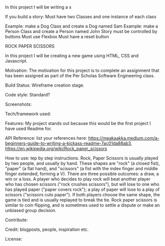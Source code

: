In this project I will be writing a s

If you build a story:
Must have two Classes and one instance of each class

Example: make a Dog Class and create a Dog named Sam
Example: make a Person Class and create a Person named John
Story must be controlled by buttons
Must use Flexbox
Must have a reset button


ROCK PAPER SCISSORS

In this project I will be creating a new game using HTML, CSS and Javascript.

Motivation: The motivation for this project is to complete an assignment that has been assigned as part of the Per Scholas Software Engineering class.

Build Status: Wireframe creation stage.  

Code style: Standard?

Screenshots: 

Tech/framework used: 

Features: My project stands out because this would be the first project I have used Readme for.

API Reference: 
list your references here: 
	https://meakaakka.medium.com/a-beginners-guide-to-writing-a-kickass-readme-7ac01da88ab3, 
	https://en.wikipedia.org/wiki/Rock_paper_scissors

How to use: 
tep by step instructions.  Rock, Paper Scissors is usually played by two people, and usually by hand.  These shapes are "rock" (a closed fist), "paper" (a flat hand), and "scissors" (a fist with the index finger and middle finger extended, forming a V).  There are three possible outcomes: a draw, a win or a loss. A player who decides to play rock will beat another player who has chosen scissors ("rock crushes scissors"), but will lose to one who has played paper ("paper covers rock"); a play of paper will lose to a play of scissors ("scissors cuts paper"). If both players choose the same shape, the game is tied and is usually replayed to break the tie.  Rock paper scissors is similar to coin flipping, and is sometimes used to settle a dispute or make an unbiased group decision.

Contribute: 

Credit: blogposts, people, inspiration etc.

License: 
